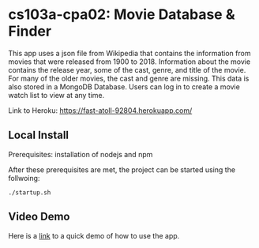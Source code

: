 # cs103a-cpa02: Movie Database & Finder

This app uses a json file from Wikipedia that contains the information from movies that were released from 1900 to 2018. Information about the movie contains the release year, some of the cast, genre, and title of the movie. For many of the older movies, the cast and genre are missing. This data is also stored in a MongoDB Database. Users can log in to create a movie watch list to view at any time. 


Link to Heroku: https://fast-atoll-92804.herokuapp.com/

## Local Install

Prerequisites: installation of nodejs and npm

After these prerequisites are met, the project can be started using the follwoing: 

``` 
./startup.sh
```

## Video Demo 

Here is a <a href="https://drive.google.com/file/d/1-6Ueg04K80dcr-8Sm3sR9CZZ6ueW6dq4/view?usp=sharing">link</a> to a quick demo of how to use the app. 